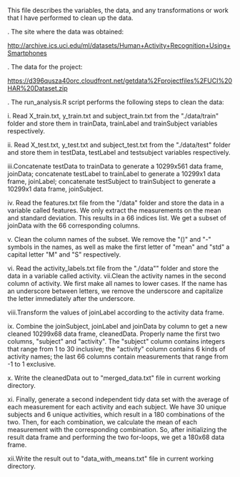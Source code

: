 This file describes the variables, the data, and any transformations or work that I have performed to clean up the data.

. The site where the data was obtained:

  http://archive.ics.uci.edu/ml/datasets/Human+Activity+Recognition+Using+Smartphones
  
. The data for the project:

  https://d396qusza40orc.cloudfront.net/getdata%2Fprojectfiles%2FUCI%20HAR%20Dataset.zip
  
. The run_analysis.R script performs the following steps to clean the data:

i.  Read X_train.txt, y_train.txt and subject_train.txt from the "./data/train" folder and store them in trainData, trainLabel and trainSubject variables respectively.

ii. Read X_test.txt, y_test.txt and subject_test.txt from the "./data/test" folder and store them in testData, testLabel and testsubject variables respectively.

iii.Concatenate testData to trainData to generate a 10299x561 data frame, joinData; concatenate testLabel to trainLabel to generate a 10299x1 data frame, joinLabel; concatenate testSubject to trainSubject to generate a 10299x1 data frame, joinSubject.

iv. Read the features.txt file from the "/data" folder and store the data in a variable called features. We only extract the measurements on the mean and standard deviation. This results in a 66 indices list. We get a subset of joinData with the 66 corresponding columns.

v.  Clean the column names of the subset. We remove the "()" and "-" symbols in the names, as well as make the first letter of "mean" and "std" a capital letter "M" and "S" respectively.

vi. Read the activity_labels.txt file from the "./data"" folder and store the data in a variable called activity.
vii.Clean the activity names in the second column of activity. We first make all names to lower cases. If the name has an underscore between letters, we remove the underscore and capitalize the letter immediately after the underscore.

viii.Transform the values of joinLabel according to the activity data frame.

ix. Combine the joinSubject, joinLabel and joinData by column to get a new cleaned 10299x68 data frame, cleanedData. Properly name the first two columns, "subject" and "activity". The "subject" column contains integers that range from 1 to 30 inclusive; the "activity" column contains 6 kinds of activity names; the last 66 columns contain measurements that range from -1 to 1 exclusive.

x. Write the cleanedData out to "merged_data.txt" file in current working directory.

xi. Finally, generate a second independent tidy data set with the average of each measurement for each activity and each subject. We have 30 unique subjects and 6 unique activities, which result in a 180 combinations of the two. Then, for each combination, we calculate the mean of each measurement with the corresponding combination. So, after initializing the result data frame and performing the two for-loops, we get a 180x68 data frame.

xii.Write the result out to "data_with_means.txt" file in current working directory.

